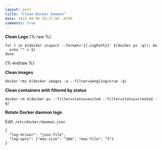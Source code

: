 ```yaml
---
layout: post
title: "Clean Docker Daemon"
date: 2022-09-06 19:17:06 -0700
comments: true
---
```


**Clean Logs**
{% raw %}
```
for l in $(docker inspect --format='{{.LogPath}}' $(docker ps -q)); do
  echo "" > $l
done
```
{% endraw %}

**Clean images**
```
docker rmi $(docker images -a --filter=dangling=true -q)
```

**Clean containers with filtered by status**
```
docker rm $(docker ps --filter=status=exited --filter=status=created -q)
```

**Rotate Docker daemon logs**

Edit: `/etc/docker/daemon.json`
```
{
  "log-driver": "json-file",
  "log-opts": {"max-size": "10m", "max-file": "3"}
}
```
